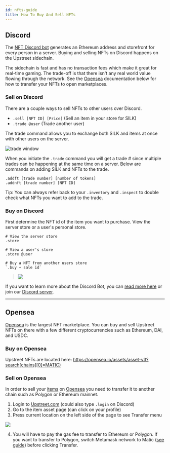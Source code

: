 ```yaml
---
id: nfts-guide
title: How To Buy And Sell NFTs
---
```



## Discord



The [NFT Discord bot](https://upstreet.ai/discordbot) generates an Ethereum address and storefront for every person in a server. Buying and selling NFTs on Discord happens on the Upstreet sidechain.

The sidechain is fast and has no transaction fees which make it great for real-time gaming. The trade-off is that there isn't any real world value flowing through the network. See the [Opensea](./nfts-guide#opensea) documentation below for how to transfer your NFTs to open marketplaces.



### Sell on Discord

There are a couple ways to sell NFTs to other users over Discord.

- `.sell [NFT ID] [Price]`  (Sell an item in your store for SILK)
- `.trade @user` (Trade another user)

The trade command allows you to exchange both SILK and items at once with other users on the server.

![trade window](/img/trade.jpg)

When you initiate the `.trade` command you will get a trade # since multiple trades can be happening at the same time on a server. Below are commands on adding SILK and NFTs to the trade.

```
.addft [trade number] [number of tokens]
.addnft [trade number] [NFT ID]
```

Tip: You can always refer back to your `.inventory` and `.inspect` to double check what NFTs you want to add to the trade.

### Buy on Discord

First determine the NFT id of the item you want to purchase. View the server store or a user's personal store.

```
# View the server store
.store

# View a user's store
.store @user

# Buy a NFT from another users store
`.buy + sale id`
```

> ![](/img/store.jpg)



If you want to learn more about the Discord Bot, you can [read more here](../upstreet/discord-bot) or join our [Discord server](https://discord.gg/upstreet).

---

## Opensea

[Opensea](https://opensea.io) is the largest NFT marketplace. You can buy and sell Upstreet NFTs on there with a few different cryptocurrencies such as Ethereum, DAI, and USDC.


### Buy on Opensea

Upstreet NFTs are located here: [https://opensea.io/assets/asset-v3?search[chains][0]=MATIC)](https://opensea.io/assets/asset-v3?search[chains][0]=MATIC)


### Sell on Opensea

In order to sell your [items](/upstreet/items) on [Opensea](https://opensea.io) you need to transfer it to another chain such as Polygon or Ethereum mainnet. 

1. Login to [Upstreet.com](https://upstreet.ai/) (could also type `.login` on Discord)
2. Go to the item asset page (can click on your profile)
3. Press current location on the left side of the page to see Transfer menu

![](/img/xfer_chain.jpg)

4. You will have to pay the gas fee to transfer to Ethereum or Polygon. If you want to transfer to Polygon, switch Metamask network to Matic ([see guide](./matic-guide)) before clicking Transfer.

